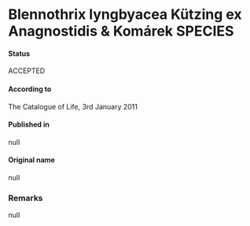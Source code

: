 # Blennothrix lyngbyacea Kützing ex Anagnostidis & Komárek SPECIES

#### Status
ACCEPTED

#### According to
The Catalogue of Life, 3rd January 2011

#### Published in
null

#### Original name
null

### Remarks
null